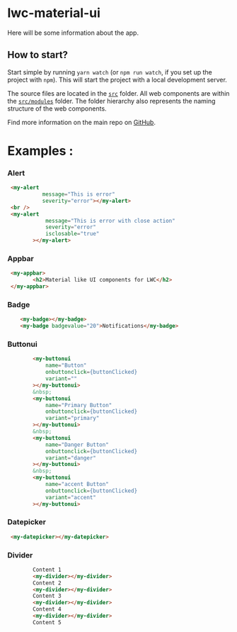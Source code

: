 # lwc-material-ui

Here will be some information about the app.

## How to start?

Start simple by running `yarn watch` (or `npm run watch`, if you set up the project with `npm`). This will start the project with a local development server.

The source files are located in the [`src`](./src) folder. All web components are within the [`src/modules`](./src/modules) folder. The folder hierarchy also represents the naming structure of the web components.

Find more information on the main repo on [GitHub](https://github.com/muenzpraeger/create-lwc-app).


# Examples :
### Alert
```html
 <my-alert 
           message="This is error"
           severity="error"></my-alert>
 <br />
 <my-alert
            message="This is error with close action"
            severity="error"
            isclosable="true"
        ></my-alert>
```

### Appbar
```html
 <my-appbar>
        <h2>Material like UI components for LWC</h2>
 </my-appbar>
```

### Badge
```html
    <my-badge></my-badge>
    <my-badge badgevalue="20">Notifications</my-badge>
```

### Buttonui
```html
        <my-buttonui
            name="Button"
            onbuttonclick={buttonClicked}
            variant=""
        ></my-buttonui>
        &nbsp;
        <my-buttonui
            name="Primary Button"
            onbuttonclick={buttonClicked}
            variant="primary"
        ></my-buttonui>
        &nbsp;
        <my-buttonui
            name="Danger Button"
            onbuttonclick={buttonClicked}
            variant="danger"
        ></my-buttonui>
        &nbsp;
        <my-buttonui
            name="accent Button"
            onbuttonclick={buttonClicked}
            variant="accent"
        ></my-buttonui>
```

### Datepicker
```html
 <my-datepicker></my-datepicker>
```

### Divider
```html
        Content 1
        <my-divider></my-divider>
        Content 2
        <my-divider></my-divider>
        Content 3
        <my-divider></my-divider>
        Content 4
        <my-divider></my-divider>
        Content 5

```
